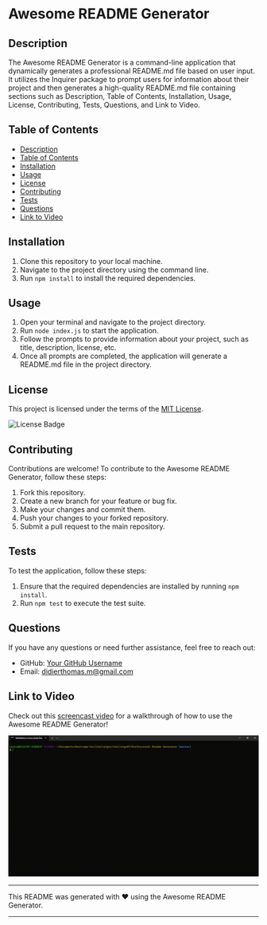 # Awesome README Generator

## Description

The Awesome README Generator is a command-line application that dynamically generates a professional README.md file 
based on user input. 
It utilizes the Inquirer package to prompt users for information about their project 
and then generates a high-quality README.md file containing sections such as Description, Table of Contents, 
Installation, Usage, License, Contributing, Tests, Questions, and Link to Video.

## Table of Contents

- [Description](#description)
- [Table of Contents](#table-of-contents)
- [Installation](#installation)
- [Usage](#usage)
- [License](#license)
- [Contributing](#contributing)
- [Tests](#tests)
- [Questions](#questions)
- [Link to Video](#link-to-video)

## Installation

1. Clone this repository to your local machine.
2. Navigate to the project directory using the command line.
3. Run `npm install` to install the required dependencies.

## Usage

1. Open your terminal and navigate to the project directory.
2. Run `node index.js` to start the application.
3. Follow the prompts to provide information about your project, such as title, description, license, etc.
4. Once all prompts are completed, the application will generate a README.md file in the project directory.

## License

This project is licensed under the terms of the [MIT License](https://api.github.com/licenses/mit).

![License Badge](https://img.shields.io/badge/License-MIT%20License-blue.svg)

## Contributing

Contributions are welcome! To contribute to the Awesome README Generator, follow these steps:

1. Fork this repository.
2. Create a new branch for your feature or bug fix.
3. Make your changes and commit them.
4. Push your changes to your forked repository.
5. Submit a pull request to the main repository.

## Tests

To test the application, follow these steps:

1. Ensure that the required dependencies are installed by running `npm install`.
2. Run `npm test` to execute the test suite.

## Questions

If you have any questions or need further assistance, feel free to reach out:

- GitHub: [Your GitHub Username](https://github.com/didierthomasm)
- Email: didierthomas.m@gmail.com

## Link to Video

Check out this [screencast video](./assets/video/Awesome_Readme_Generator.gif) for a walkthrough 
of how to use the Awesome README Generator!

![Example GIF](./assets/video/Awesome_Readme_Generator.gif)

---

This README was generated with ❤️ using the Awesome README Generator.

---
